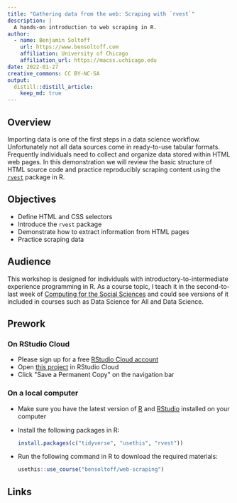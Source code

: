 ```yaml
---
title: "Gathering data from the web: Scraping with `rvest`"
description: |
  A hands-on introduction to web scraping in R.
author:
  - name: Benjamin Soltoff
    url: https://www.bensoltoff.com
    affiliation: University of Chicago
    affiliation_url: https://macss.uchicago.edu
date: 2022-01-27
creative_commons: CC BY-NC-SA
output:
  distill::distill_article:
    keep_md: true
---
```




## Overview

Importing data is one of the first steps in a data science workflow. Unfortunately not all data sources come in ready-to-use tabular formats. Frequently individuals need to collect and organize data stored within HTML web pages. In this demonstration we will review the basic structure of HTML source code and practice reproducibly scraping content using the [`rvest`](https://rvest.tidyverse.org/) package in R.

## Objectives

- Define HTML and CSS selectors
- Introduce the `rvest` package
- Demonstrate how to extract information from HTML pages
- Practice scraping data

## Audience

This workshop is designed for individuals with introductory-to-intermediate experience programming in R. As a course topic, I teach it in the second-to-last week of [Computing for the Social Sciences](https://cfss.uchicago.edu/) and could see versions of it included in courses such as Data Science for All and Data Science.

## Prework

### On RStudio Cloud

- Please sign up for a free [RStudio Cloud account](https://rstudio.cloud)
- Open [this project](https://rstudio.cloud/project/3460048) in RStudio Cloud
- Click "Save a Permanent Copy" on the navigation bar

### On a local computer

- Make sure you have the latest version of [R](https://www.r-project.org/) and [RStudio](https://www.rstudio.com/products/rstudio/download/#download) installed on your computer
- Install the following packages in R:

    ```r
    install.packages(c("tidyverse", "usethis", "rvest"))
    ```
- Run the following command in R to download the required materials:

    ```r
    usethis::use_course("bensoltoff/web-scraping")
    ```
    
## Links


```{.r .distill-force-highlighting-css}
```
